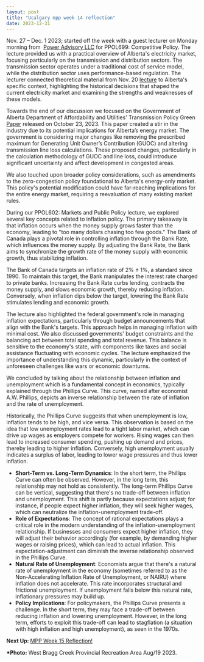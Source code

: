 ```yaml
---
layout: post
title: "Ucalgary mpp week 14 reflection"
date: 2023-12-31
---
```


<!-- wp:paragraph -->
<p>Nov. 27 – Dec. 1 2023; started off the week with a guest lecturer on Monday morning from &nbsp;<a href="https://www.poweradvisoryllc.com/" target="_blank" rel="noreferrer noopener">Power Advisory LLC</a> for PPOL699: Competitive Policy. The lecture provided us with a practical overview of Alberta's electricity market, focusing particularly on the transmission and distribution sectors. The transmission sector operates under a traditional cost of service model, while the distribution sector uses performance-based regulation. The lecturer connected theoretical material from Nov. 20 <a href="https://ahmedelmeligy.com/2023/12/31/ucalgary-mpp-week-13-reflection/" target="_blank" rel="noreferrer noopener">lecture</a> to Alberta's specific context, highlighting the historical decisions that shaped the current electricity market and examining the strengths and weaknesses of these models.</p>
<!-- /wp:paragraph -->

<!-- wp:paragraph -->
<p>Towards the end of our discussion we focused on the Government of Alberta Department of Affordability and Utilities' Transmission Policy Green <a href="https://ablawg.ca/wp-content/uploads/2023/11/Transmission-Policy-Green-Paper-2023.pdf" target="_blank" rel="noreferrer noopener">Paper</a> released on October 23, 2023. This paper created a stir in the industry due to its potential implications for Alberta’s energy market. The government is considering major changes like removing the prescribed maximum for Generating Unit Owner’s Contribution (GUOC) and altering transmission line loss calculations. These proposed changes, particularly in the calculation methodology of GUOC and line loss, could introduce significant uncertainty and affect development in congested areas.</p>
<!-- /wp:paragraph -->

<!-- wp:paragraph -->
<p>We also touched upon broader policy considerations, such as amendments to the zero-congestion policy foundational to Alberta's energy-only market. This policy's potential modification could have far-reaching implications for the entire energy market, requiring a reevaluation of many existing market rules.</p>
<!-- /wp:paragraph -->

<!-- wp:paragraph -->
<p>During our PPOL602: Markets and Public Policy lecture, we explored several key concepts related to inflation policy. The primary takeaway is that inflation occurs when the money supply grows faster than the economy, leading to "too many dollars chasing too few goods." The Bank of Canada plays a pivotal role in controlling inflation through the Bank Rate, which influences the money supply. By adjusting the Bank Rate, the Bank aims to synchronize the growth rate of the money supply with economic growth, thus stabilizing inflation.</p>
<!-- /wp:paragraph -->

<!-- wp:paragraph -->
<p>The Bank of Canada targets an inflation rate of 2% ± 1%, a standard since 1990. To maintain this target, the Bank manipulates the interest rate charged to private banks. Increasing the Bank Rate curbs lending, contracts the money supply, and slows economic growth, thereby reducing inflation. Conversely, when inflation dips below the target, lowering the Bank Rate stimulates lending and economic growth.</p>
<!-- /wp:paragraph -->

<!-- wp:paragraph -->
<p>The lecture also highlighted the federal government's role in managing inflation expectations, particularly through budget announcements that align with the Bank's targets. This approach helps in managing inflation with minimal cost. We also discussed governments' budget constraints and the balancing act between total spending and total revenue. This balance is sensitive to the economy's state, with components like taxes and social assistance fluctuating with economic cycles. The lecture emphasized the importance of understanding this dynamic, particularly in the context of unforeseen challenges like wars or economic downturns.</p>
<!-- /wp:paragraph -->

<!-- wp:paragraph -->
<p>We concluded by talking about the relationship between inflation and unemployment which is a fundamental concept in economics, typically explained through the Phillips Curve. This curve, named after economist A.W. Phillips, depicts an inverse relationship between the rate of inflation and the rate of unemployment. </p>
<!-- /wp:paragraph -->

<!-- wp:paragraph -->
<p>Historically, the Phillips Curve suggests that when unemployment is low, inflation tends to be high, and vice versa. This observation is based on the idea that low unemployment rates lead to a tight labor market, which can drive up wages as employers compete for workers. Rising wages can then lead to increased consumer spending, pushing up demand and prices, thereby leading to higher inflation. Conversely, high unemployment usually indicates a surplus of labor, leading to lower wage pressures and thus lower inflation.</p>
<!-- /wp:paragraph -->

<!-- wp:list -->
<ul><!-- wp:list-item -->
<li><strong>Short-Term vs. Long-Term Dynamics</strong>: In the short term, the Phillips Curve can often be observed. However, in the long term, this relationship may not hold as consistently. The long-term Phillips Curve can be vertical, suggesting that there's no trade-off between inflation and unemployment. This shift is partly because expectations adjust; for instance, if people expect higher inflation, they will seek higher wages, which can neutralize the inflation-unemployment trade-off.</li>
<!-- /wp:list-item -->

<!-- wp:list-item -->
<li><strong>Role of Expectations</strong>: The concept of rational expectations plays a critical role in the modern understanding of the inflation-unemployment relationship. If businesses and consumers expect higher inflation, they will adjust their behavior accordingly (for example, by demanding higher wages or raising prices), which can lead to actual inflation. This expectation-adjustment can diminish the inverse relationship observed in the Phillips Curve.</li>
<!-- /wp:list-item -->

<!-- wp:list-item -->
<li><strong>Natural Rate of Unemployment</strong>: Economists argue that there's a natural rate of unemployment in the economy (sometimes referred to as the Non-Accelerating Inflation Rate of Unemployment, or NAIRU) where inflation does not accelerate. This rate incorporates structural and frictional unemployment. If unemployment falls below this natural rate, inflationary pressures may build up.</li>
<!-- /wp:list-item -->

<!-- wp:list-item -->
<li><strong>Policy Implications</strong>: For policymakers, the Phillips Curve presents a challenge. In the short term, they may face a trade-off between reducing inflation and lowering unemployment. However, in the long term, efforts to exploit this trade-off can lead to stagflation (a situation with high inflation and high unemployment), as seen in the 1970s.</li>
<!-- /wp:list-item --></ul>
<!-- /wp:list -->

<!-- wp:paragraph -->
<p><strong>Next Up: </strong><a href="https://ahmedelmeligy.com/2024/01/28/ucalgary-mpp-week-15-reflection/" target="_blank" rel="noreferrer noopener">MPP Week 15 Reflection!</a></p>
<!-- /wp:paragraph -->

<!-- wp:paragraph -->
<p><strong>*Photo:</strong>&nbsp;West Bragg Creek Provincial Recreation Area Aug/19 2023.</p>
<!-- /wp:paragraph -->